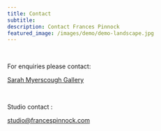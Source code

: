 ```yaml
---
title: Contact
subtitle: 
description: Contact Frances Pinnock
featured_image: /images/demo/demo-landscape.jpg
---
```

<br />

For enquiries please contact:

[Sarah Myerscough Gallery](https://www.sarahmyerscough.com/)   

<br />

Studio contact :

studio@francespinnock.com 

